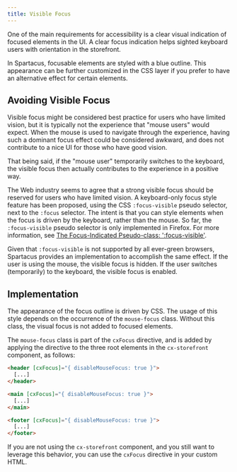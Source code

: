 ```yaml
---
title: Visible Focus
---
```


One of the main requirements for accessibility is a clear visual indication of focused elements in the UI. A clear focus indication helps sighted keyboard users with orientation in the storefront.

In Spartacus, focusable elements are styled with a blue outline. This appearance can be further customized in the CSS layer if you prefer to have an alternative effect for certain elements.

## Avoiding Visible Focus

Visible focus might be considered best practice for users who have limited vision, but it is typically not the experience that "mouse users" would expect. When the mouse is used to navigate through the experience, having such a dominant focus effect could be considered awkward, and does not contribute to a nice UI for those who have good vision.

That being said, if the "mouse user" temporarily switches to the keyboard, the visible focus then actually contributes to the experience in a positive way.

The Web industry seems to agree that a strong visible focus should be reserved for users who have limited vision. A keyboard-only focus style feature has been proposed, using the CSS `:focus-visible` pseudo selector, next to the `:focus` selector. The intent is that you can style elements when the focus is driven by the keyboard, rather than the mouse. So far, the `:focus-visible` pseudo selector is only implemented in Firefox. For more information, see [The Focus-Indicated Pseudo-class: ':focus-visible'](https://drafts.csswg.org/selectors-4/#the-focus-visible-pseudo).

Given that `:focus-visible` is not supported by all ever-green browsers, Spartacus provides an implementation to accomplish the same effect. If the user is using the mouse, the visible focus is hidden. If the user switches (temporarily) to the keyboard, the visible focus is enabled.

## Implementation

The appearance of the focus outline is driven by CSS. The usage of this style depends on the occurrence of the `mouse-focus` class. Without this class, the visual focus is not added to focused elements.

The `mouse-focus` class is part of the `cxFocus` directive, and is added by applying the directive to the three root elements in the `cx-storefront` component, as follows:

```html
<header [cxFocus]="{ disableMouseFocus: true }">
  [...]
</header>

<main [cxFocus]="{ disableMouseFocus: true }">
  [...]
</main>

<footer [cxFocus]="{ disableMouseFocus: true }">
  [...]
</footer>
```

If you are not using the `cx-storefront` component, and you still want to leverage this behavior, you can use the `cxFocus` directive in your custom HTML.
